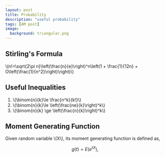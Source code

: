 ```yaml
---
layout: post
title: Probability
description: "useful probability"
tags: [AM post]
image:
  background: triangular.png
---
```


## Stirling's Formula

\\(n!=\sqrt{2\pi n}\left(\frac{n}{e}\right)^n\left(1 + \frac{1}{12n} + O\left(\frac{1}{n^2}\right)\right)\\)

## Useful Inequalities

1. \\(\binom{n}{k}\le \frac{n^k}{k!}\\)
2. \\(\binom{n}{k}\le \left(\frac{ne}{k}\right)^k\\)
3. \\(\binom{n}{k} \ge \left(\frac{n}{k}\right)^k\\)

## Moment Generating Function

Given random variable \\(X\\), its moment generating function is defined as,

$$
g(t) = E(e^{tX}),
$$
  


